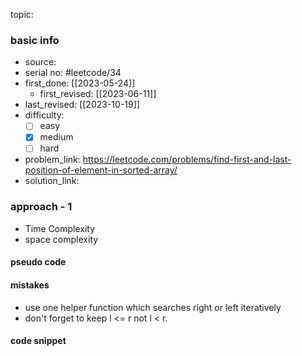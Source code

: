 topic:

### basic info
- source: 
- serial no: #leetcode/34 
- first_done: [[2023-05-24]]
	- first_revised: [[2023-06-11]]
- last_revised: [[2023-10-19]]
- difficulty:
	- [ ] easy
	- [x] medium
	- [ ] hard
- problem_link: https://leetcode.com/problems/find-first-and-last-position-of-element-in-sorted-array/
- solution_link:

### approach - 1
- Time Complexity
- space complexity

#### pseudo code

#### mistakes
- use one helper function which searches right or left iteratively
- don't forget to keep l <= r not l < r.
#### code snippet
```python

```